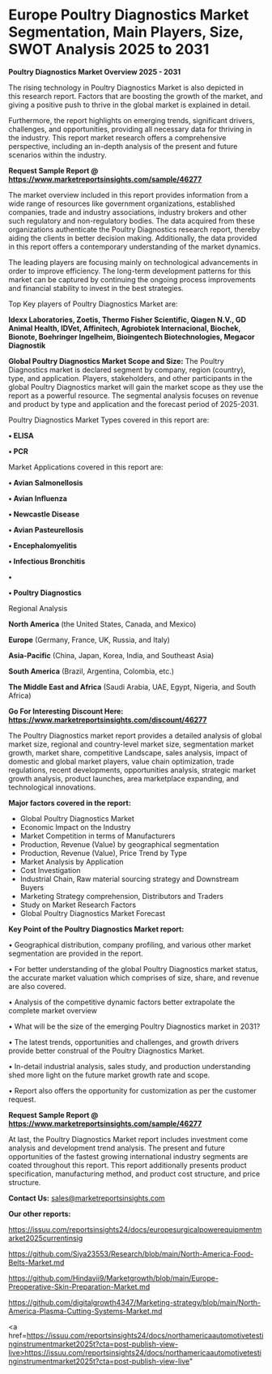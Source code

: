 # Europe Poultry Diagnostics Market Segmentation, Main Players, Size, SWOT Analysis 2025 to 2031

<Strong> Poultry Diagnostics Market Overview 2025 - 2031</strong>

The rising technology in Poultry Diagnostics Market is also depicted in this research report. Factors that are boosting the growth of the market, and giving a positive push to thrive in the global market is explained in detail.

Furthermore, the report highlights on emerging trends, significant drivers, challenges, and opportunities, providing all necessary data for thriving in the industry. This report market research offers a comprehensive perspective, including an in-depth analysis of the present and future scenarios within the industry.

<strong>Request Sample Report @ <a href=https://www.marketreportsinsights.com/sample/46277>https://www.marketreportsinsights.com/sample/46277</a></strong>

The market overview included in this report provides information from a wide range of resources like government organizations, established companies, trade and industry associations, industry brokers and other such regulatory and non-regulatory bodies. The data acquired from these organizations authenticate the Poultry Diagnostics research report, thereby aiding the clients in better decision making. Additionally, the data provided in this report offers a contemporary understanding of the market dynamics.

The leading players are focusing mainly on technological advancements in order to improve efficiency. The long-term development patterns for this market can be captured by continuing the ongoing process improvements and financial stability to invest in the best strategies.

Top Key players of Poultry Diagnostics Market are:

<strong>Idexx Laboratories, Zoetis, Thermo Fisher Scientific, Qiagen N.V., GD Animal Health, IDVet, Affinitech, Agrobiotek Internacional, Biochek, Bionote, Boehringer Ingelheim, Bioingentech Biotechnologies, Megacor Diagnostik</strong>

<strong><b>Global Poultry Diagnostics Market Scope and Size:</b></strong>
The Poultry Diagnostics market is declared segment by company, region (country), type, and application. Players, stakeholders, and other participants in the global Poultry Diagnostics market will gain the market scope as they use the report as a powerful resource. The segmental analysis focuses on revenue and product by type and application and the forecast period of 2025-2031.

Poultry Diagnostics Market Types covered in this report are:

<strong>•  ELISA

•  PCR</strong>

Market Applications covered in this report are:

<strong>•  Avian Salmonellosis

•  Avian Influenza

•  Newcastle Disease

•  Avian Pasteurellosis

•  Encephalomyelitis

•  Infectious Bronchitis

•  

•  Poultry Diagnostics</strong> 

Regional Analysis

<strong>North America</strong> (the United States, Canada, and Mexico)

<strong>Europe</strong> (Germany, France, UK, Russia, and Italy)

<strong>Asia-Pacific</strong> (China, Japan, Korea, India, and Southeast Asia)

<strong>South America</strong> (Brazil, Argentina, Colombia, etc.)

<strong>The Middle East and Africa</strong> (Saudi Arabia, UAE, Egypt, Nigeria, and South Africa)

<strong>Go For Interesting Discount Here: <a href=https://www.marketreportsinsights.com/discount/46277>https://www.marketreportsinsights.com/discount/46277</a></strong>

The Poultry Diagnostics market report provides a detailed analysis of global market size, regional and country-level market size, segmentation market growth, market share, competitive Landscape, sales analysis, impact of domestic and global market players, value chain optimization, trade regulations, recent developments, opportunities analysis, strategic market growth analysis, product launches, area marketplace expanding, and technological innovations.

<strong><b>Major factors covered in the report:</b></strong>
<ul>
  <li>Global Poultry Diagnostics Market </li>
  <li>Economic Impact on the Industry</li>
  <li>Market Competition in terms of Manufacturers</li>
  <li>Production, Revenue (Value) by geographical segmentation</li>
  <li>Production, Revenue (Value), Price Trend by Type</li>
  <li>Market Analysis by Application</li>
  <li>Cost Investigation</li>
  <li>Industrial Chain, Raw material sourcing strategy and Downstream Buyers</li>
  <li>Marketing Strategy comprehension, Distributors and Traders</li>
  <li>Study on Market Research Factors</li>
  <li>Global Poultry Diagnostics Market Forecast</li>
</ul>

<strong><b>Key Point of the Poultry Diagnostics Market report:</b></strong>

• Geographical distribution, company profiling, and various other market segmentation are provided in the report.

• For better understanding of the global Poultry Diagnostics market status, the accurate market valuation which comprises of size, share, and revenue are also covered.

• Analysis of the competitive dynamic factors better extrapolate the complete market overview

• What will be the size of the emerging Poultry Diagnostics market in 2031?

• The latest trends, opportunities and challenges, and growth drivers provide better construal of the Poultry Diagnostics Market.

• In-detail industrial analysis, sales study, and production understanding shed more light on the future market growth rate and scope.

• Report also offers the opportunity for customization as per the customer request.

<strong>Request Sample Report @ <a href=https://www.marketreportsinsights.com/sample/46277>https://www.marketreportsinsights.com/sample/46277</a></strong>

At last, the Poultry Diagnostics Market report includes investment come analysis and development trend analysis. The present and future opportunities of the fastest growing international industry segments are coated throughout this report. This report additionally presents product specification, manufacturing method, and product cost structure, and price structure.

<strong>Contact Us:</strong>
sales@marketreportsinsights.com

<strong>Our other reports:</strong>

<a href=https://issuu.com/reportsinsights24/docs/europesurgicalpowerequipmentmarket2025currentinsig>https://issuu.com/reportsinsights24/docs/europesurgicalpowerequipmentmarket2025currentinsig</a>

<a href=https://github.com/Siya23553/Research/blob/main/North-America-Food-Belts-Market.md>https://github.com/Siya23553/Research/blob/main/North-America-Food-Belts-Market.md</a>

<a href=https://github.com/Hindavii9/Marketgrowth/blob/main/Europe-Preoperative-Skin-Preparation-Market.md>https://github.com/Hindavii9/Marketgrowth/blob/main/Europe-Preoperative-Skin-Preparation-Market.md</a>

<a href=https://github.com/digitalgrowth4347/Marketing-strategy/blob/main/North-America-Plasma-Cutting-Systems-Market.md>https://github.com/digitalgrowth4347/Marketing-strategy/blob/main/North-America-Plasma-Cutting-Systems-Market.md</a>

<a href=https://issuu.com/reportsinsights24/docs/northamericaautomotivetestinginstrumentmarket2025t?cta=post-publish-view-live>https://issuu.com/reportsinsights24/docs/northamericaautomotivetestinginstrumentmarket2025t?cta=post-publish-view-live</a>"

